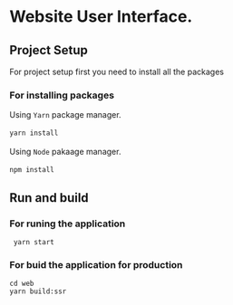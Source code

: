 # Website User Interface.
## Project Setup
For project setup first you need to install all the packages
### For installing packages
Using ```Yarn``` package manager.<br><br>
```yarn install``` <br><br>
Using ```Node``` pakaage manager.<br><br>
```npm install```<br>
## Run and build
### For runing the application
``` yarn start```
### For buid the application for production
```cd web```<br>
```yarn build:ssr```
